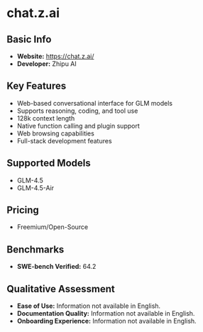 # chat.z.ai

## Basic Info

- **Website:** https://chat.z.ai/
- **Developer:** Zhipu AI

## Key Features

- Web-based conversational interface for GLM models
- Supports reasoning, coding, and tool use
- 128k context length
- Native function calling and plugin support
- Web browsing capabilities
- Full-stack development features

## Supported Models

- GLM-4.5
- GLM-4.5-Air

## Pricing

- Freemium/Open-Source

## Benchmarks

- **SWE-bench Verified:** 64.2

## Qualitative Assessment

- **Ease of Use:** Information not available in English.
- **Documentation Quality:** Information not available in English.
- **Onboarding Experience:** Information not available in English.
